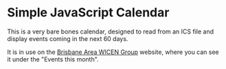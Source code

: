Simple JavaScript Calendar
==========================

This is a very bare bones calendar, designed to read from an ICS file and
display events coming in the next 60 days.

It is in use on the [Brisbane Area WICEN Group](https://brisbanewicen.org.au)
website, where you can see it under the "Events this month".
